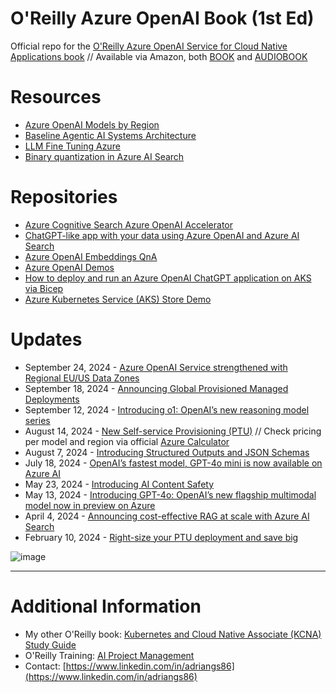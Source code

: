 # O'Reilly Azure OpenAI Book (1st Ed)

Official repo for the [O'Reilly Azure OpenAI Service for Cloud Native Applications book](https://learning.oreilly.com/library/view/azure-openai-service/9781098154981)
 // Available via Amazon, both [BOOK](https://www.amazon.com/Azure-OpenAI-Service-Native-Applications/dp/1098154991) and [AUDIOBOOK](https://www.amazon.com/Azure-OpenAI-Service-Native-Applications/dp/B0DDZZ325H)

# Resources

* [Azure OpenAI Models by Region](https://learn.microsoft.com/en-us/azure/ai-services/openai/concepts/models#model-summary-table-and-region-availability)
* [Baseline Agentic AI Systems Architecture](https://techcommunity.microsoft.com/t5/ai-machine-learning-blog/baseline-agentic-ai-systems-architecture/ba-p/4207137)
* [LLM Fine Tuning Azure](https://github.com/microsoft/LLM-Fine-Tuning-Azure)
* [Binary quantization in Azure AI Search](https://techcommunity.microsoft.com/t5/ai-azure-ai-services-blog/binary-quantization-in-azure-ai-search-optimized-storage-and/ba-p/4221918)

# Repositories

* [Azure Cognitive Search Azure OpenAI Accelerator](https://github.com/MSUSAzureAccelerators/Azure-Cognitive-Search-Azure-OpenAI-Accelerator)
* [ChatGPT-like app with your data using Azure OpenAI and Azure AI Search](https://github.com/Azure-Samples/azure-search-openai-demo)
* [Azure OpenAI Embeddings QnA](https://github.com/ruoccofabrizio/azure-open-ai-embeddings-qna)
* [Azure OpenAI Demos](https://github.com/retkowsky/Azure-OpenAI-demos/blob/main/README.md#new-content-09-sept-2024)
* [How to deploy and run an Azure OpenAI ChatGPT application on AKS via Bicep](https://github.com/Azure-Samples/aks-openai)
* [Azure Kubernetes Service (AKS) Store Demo](https://github.com/Azure-Samples/aks-store-demo)

# Updates

* September 24, 2024 - [Azure OpenAI Service strengthened with Regional EU/US Data Zones](https://azure.microsoft.com/en-us/blog/enterprise-trust-in-azure-openai-service-strengthened-with-data-zones/)
* September 18, 2024 - [Announcing Global Provisioned Managed Deployments](https://techcommunity.microsoft.com/t5/ai-azure-ai-services-blog/announcing-global-provisioned-managed-deployments-for-scaling/ba-p/4249224#:~:text=What%20is%20Global%20Provisioned%20Managed%3F%20Global%20Provisioned%20Managed,global%20infrastructure%20to%20serve%20provisioned%20traffic%20more%20efficiently)
* September 12, 2024 - [Introducing o1: OpenAI’s new reasoning model series](https://azure.microsoft.com/en-us/blog/introducing-o1-openais-new-reasoning-model-series-for-developers-and-enterprises-on-azure/?msockid=2dbbd513aeff64be2c99c6a5afd46506)
* August 14, 2024 - [New Self-service Provisioning (PTU)](https://azure.microsoft.com/en-us/blog/elevate-your-ai-deployments-more-efficiently-with-new-deployment-and-cost-management-solutions-for-azure-openai-service-including-self-service-provisioned/) // Check pricing per model and region via official [Azure Calculator](https://azure.microsoft.com/en-us/pricing/calculator/)
* August 7, 2024 - [Introducing Structured Outputs and JSON Schemas](https://azure.microsoft.com/en-us/blog/announcing-a-new-openai-feature-for-developers-on-azure/?msockid=2dbbd513aeff64be2c99c6a5afd46506)
* July 18, 2024 - [OpenAI’s fastest model, GPT-4o mini is now available on Azure AI](https://azure.microsoft.com/en-us/blog/openais-fastest-model-gpt-4o-mini-is-now-available-on-azure-ai/?msockid=2dbbd513aeff64be2c99c6a5afd46506)
* May 23, 2024 - [Introducing AI Content Safety](https://techcommunity.microsoft.com/t5/ai-azure-ai-services-blog/introducing-azure-ai-content-safety-helping-organizations-to/ba-p/3825744)
* May 13, 2024 - [Introducing GPT-4o: OpenAI’s new flagship multimodal model now in preview on Azure](https://azure.microsoft.com/en-us/blog/introducing-gpt-4o-openais-new-flagship-multimodal-model-now-in-preview-on-azure/?msockid=2dbbd513aeff64be2c99c6a5afd46506)
* April 4, 2024 - [Announcing cost-effective RAG at scale with Azure AI Search](https://techcommunity.microsoft.com/t5/ai-azure-ai-services-blog/announcing-cost-effective-rag-at-scale-with-azure-ai-search/ba-p/4104961)
* February 10, 2024 - [Right-size your PTU deployment and save big](https://techcommunity.microsoft.com/t5/ai-azure-ai-services-blog/right-size-your-ptu-deployment-and-save-big/ba-p/4053857)

![image](https://github.com/AdrianGonzalezSanchez/OReilly_AzureOpenAI_Book/assets/40721889/befea718-5c61-4db6-bec8-cda5c60b30ce)

------------

# Additional Information

* My other O'Reilly book: [Kubernetes and Cloud Native Associate (KCNA) Study Guide](https://learning.oreilly.com/library/view/kubernetes-and-cloud/9781098138936)
* O'Reilly Training: [AI Project Management](https://learning.oreilly.com/live-events/ai-project-management/0636920095493/)
* Contact: [https://www.linkedin.com/in/adriangs86](https://www.linkedin.com/in/adriangs86)

